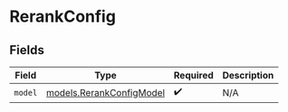 # RerankConfig


## Fields

| Field                                                      | Type                                                       | Required                                                   | Description                                                |
| ---------------------------------------------------------- | ---------------------------------------------------------- | ---------------------------------------------------------- | ---------------------------------------------------------- |
| `model`                                                    | [models.RerankConfigModel](../models/rerankconfigmodel.md) | :heavy_check_mark:                                         | N/A                                                        |